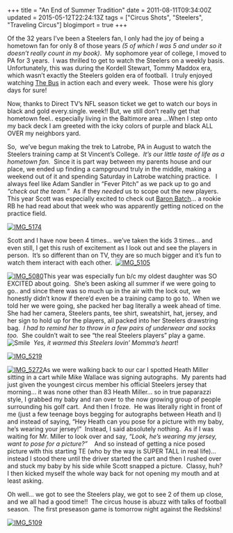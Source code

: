 +++
title = "An End of Summer Tradition"
date = 2011-08-11T09:34:00Z
updated = 2015-05-12T22:24:13Z
tags = ["Circus Shots", "Steelers", "Traveling Circus"]
blogimport = true 
+++

Of the 32 years I’ve been a Steelers fan, I only had the joy of being a hometown fan for only 8 of those years _(5 of which I was 5 and under so it doesn’t really count in my book)_.&#160; My sophomore year of college, I moved to PA for 3 years.&#160; I was thrilled to get to watch the Steelers on a weekly basis.&#160; Unfortunately, this was during the Kordell Stewart, Tommy Maddox era, which wasn’t exactly the Steelers golden era of football.&#160; I truly enjoyed watching [The Bus](http://en.wikipedia.org/wiki/Jerome_Bettis) in action each and every week.&#160; Those were his glory days for sure!

Now, thanks to Direct TV’s NFL season ticket we get to watch our boys in black and gold every.single. week!! But, we still don’t really get that hometown feel.. especially living in the Baltimore area …When I step onto my back deck I am greeted with the icky colors of purple and black ALL OVER my neighbors yard.&#160;&#160; 

So,&#160; we’ve begun making the trek to Latrobe, PA in August to watch the Steelers training camp at St Vincent’s College.&#160; _It’s our little taste of life as a hometown fan._&#160; Since it is part way between my parents house and our place, we ended up finding a campground truly in the middle, making a weekend out of it and spending Saturday in Latrobe watching practice.&#160;&#160; I always feel like Adam Sandler in “Fever Pitch” as we pack up to go and _“check out the team.”_&#160; As if they _needed_ us to scope out the new players.&#160;&#160;&#160; This year Scott was especially excited to check out [Baron Batch](http://baronbatch.blogspot.com/)… a rookie RB he had read about that week who was apparently getting noticed on the practice field.&#160; 

[![IMG_5174](https://latc.s3.amazonaws.com/wp-content/uploads/2011/08/IMG_5174.jpg "IMG_5174")](https://latc.s3.amazonaws.com/wp-content/uploads/2011/08/IMG_5174.jpg)

Scott and I have now been 4 times… we’ve taken the kids 3 times… and even still, I get this rush of excitement as I look out and see the players in person.&#160; It’s so different than on TV, they are so much bigger and it’s fun to watch them interact with each other.&#160; [![IMG_5105](https://latc.s3.amazonaws.com/wp-content/uploads/2011/08/IMG_5105.jpg "IMG_5105")](https://latc.s3.amazonaws.com/wp-content/uploads/2011/08/IMG_5105.jpg) 

[![IMG_5080](https://latc.s3.amazonaws.com/wp-content/uploads/2011/08/IMG_5080.jpg "IMG_5080")](https://latc.s3.amazonaws.com/wp-content/uploads/2011/08/IMG_5080.jpg)This year was especially fun b/c my oldest daughter was SO EXCITED about going.&#160; She’s been asking all summer if we were going to go.. and since there was so much up in the air with the lock out, we honestly didn’t know if there’d even be a training camp to go to.&#160; When we told her we were going, she packed her bag literally a week ahead of time.&#160; She had her camera, Steelers pants, tee shirt, sweatshirt, hat, jersey, and her sign to hold up for the players, all packed into her Steelers drawstring bag.&#160; _I had to remind her to throw in a few pairs of underwear and socks too.&#160;_ She couldn’t wait to see “the real Steelers players” play a game.&#160; ![Smile](https://latc.s3.amazonaws.com/wp-content/uploads/2011/08/wlEmoticon-smile.png)_&#160; Yes, it warmed this Steelers lovin’ Momma’s heart_!&#160; 

[![IMG_5219](https://latc.s3.amazonaws.com/wp-content/uploads/2011/08/IMG_5219.jpg "IMG_5219")](https://latc.s3.amazonaws.com/wp-content/uploads/2011/08/IMG_5219.jpg)

[![IMG_5272](https://latc.s3.amazonaws.com/wp-content/uploads/2011/08/IMG_5272.jpg "IMG_5272")](https://latc.s3.amazonaws.com/wp-content/uploads/2011/08/IMG_5272.jpg)As we were walking back to our car I spotted Heath Miller sitting in a cart while Mike Wallace was signing autographs.&#160; My parents had just given the youngest circus member his official Steelers jersey that morning… it was none other than 83 Heath Miller… so in true paparazzi style, I grabbed my baby and ran over to the now growing group of people surrounding his golf cart.&#160; And then I froze.&#160; He was literally right in front of me (just a few teenage boys begging for autographs between Heath and I) and instead of saying, “Hey Heath can you pose for a picture with my baby, he’s wearing your jersey!”&#160; Instead, I said absolutely nothing.&#160; As if I was waiting for Mr. Miller to look over and say, _“Look, he’s wearing my jersey, want to pose for a picture?”&#160;&#160;&#160;_ And so instead of getting a nice posed picture with this starting TE (who by the way is SUPER TALL in real life)… instead I stood there until the driver started the cart and then I rushed over and stuck my baby by his side while Scott snapped a picture.&#160; Classy, huh?&#160; I then kicked myself the whole way back for not opening my mouth and at least asking.&#160; 

Oh well… we got to see the Steelers play, we got to see 2 of them up close, and we all had a good time!!&#160; The circus house is abuzz with talks of football season.&#160; The first preseason game is tomorrow night against the Redskins!

[![IMG_5109](https://latc.s3.amazonaws.com/wp-content/uploads/2011/08/IMG_5109.jpg "IMG_5109")](https://latc.s3.amazonaws.com/wp-content/uploads/2011/08/IMG_5109.jpg)
